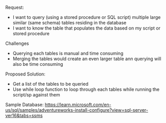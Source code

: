 Request:
- I want to query (using a stored procedure or SQL script) multiple large similar (same schema) tables residing in the database
- I want to know the table that populates the data based on my script or stored procedure

Challenges
- Querying each tables is manual and time consuming
- Merging the tables would create an even larger table ann querying will also be time consuming

Proposed Solution:
- Get a list of the tables to be queried
- Use while loop function to loop through each tables while running the script/sp against them

Sample Database: https://learn.microsoft.com/en-us/sql/samples/adventureworks-install-configure?view=sql-server-ver16&tabs=ssms
